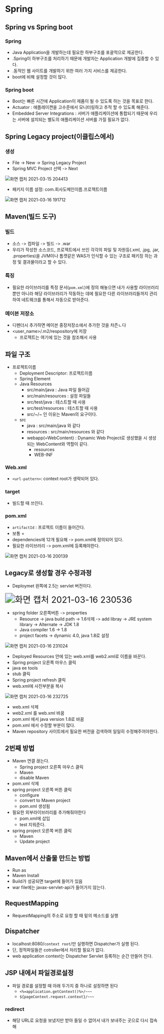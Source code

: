 

# Spring

## Spring vs Spring boot

### Spring

- Java Application을 개발하는데 필요한 하부구조를 포괄적으로 제공한다.
- .Spring이 하부구조를 처리하기 때문에 개발자는 Application 개발에 집중할 수 있다.
- .동적인 웹 사이트를 개발하기 위한 여러 가지 서비스를 제공한다.
- boot에 비해 설정할 것이 많다.



### Spring boot

- Boot는 빠른 시간에 Application이 제품이 될 수 있도록 하는 것을 목표로 한다.
- Actuator : 애플레이켠을 고수준에서 모니터링하고 추적 할 수 있도록 해준다.
- Embedded Server Integrations :  서버가 애플리케이션에 통합되기 때문에 우리는 서버에 설치되는 별도의 애플리케이션 서버를 가질 필요가 없다.



## Spring Legacy project(이클립스에서)

### 생성

- File -> New -> Spring Legacy Project
- Spring MVC Project 선택 -> Next

![화면 캡처 2021-03-15 204413](https://user-images.githubusercontent.com/60080744/111292909-073e5100-868c-11eb-9e44-1d5229779002.jpg)

- 패키지 이름 설정: com.회사도메인이름.프로젝트이름

![화면 캡처 2021-03-16 191712](https://user-images.githubusercontent.com/60080744/111293085-3bb20d00-868c-11eb-9b82-03696752a069.jpg)



## Maven(빌드 도구)

### 빌드

- 소스 -> 컴파일 -> 빌드 -> .war
- 우리가 작성한 소스코드, 프로젝트에서 쓰인 각각의 파일 및 자원등(.xml, .jpg, .jar, .properties)을 JVM이나 톰캣같은 WAS가 인식할 수 있는 구조로 패키징 하는 과정 및 결과물이라고 할 수 있다.



### 특징

- 필요한 라이브러리를 특정 문서(`pom.xml`)에 정의 해놓으면 내가 사용할 라이브러리 뿐만 아니라 해당 라이브러리가 작동하는 데에 필요한 다른 라이브러리들까지 관리하여 네트웨크를 통해서 자동으로 받아준다.



### 메이븐 저장소

- 디펜더시 추가하면 메이븐 중장저장소에서 추가한 것을 차즌ㄴ다
- <user_name>/.m2/respository에 저장
  - 프로젝트는 여기에 있는 것을 참조해서 사용



## 파일 구조

- 프로젝트이름
  - Deployment Descriptor: 프로젝트이름
  - Spring Element
  - Java Resources
    - src/main/java : Java 파일 들어감
    - src/main/resources : 설정 파일들
    - src/test/java : 테스트할 때 사용
    - src/test/resources : 테스트할 때 사용
    - src/~/~ 인 이유는 Maven의 요구이다.
  - src
    - java : src/main/java 와 같다
    - resources : src/main/resources 와 같다
    - webapp(=WebContent) : Dynamic Web Project로 생성했을 시 생성되는 WebContent와 역할이 같다.
      - resources
      - WEB-INF



### Web.xml

- `<url-pattern>`: context root가 생략되어 있다.



### target

- 빌드할 때 쓰인다.



### pom.xml

- `artifactId` : 프로젝트 이름이 들어간다.
- 보통 <artifactId> = <name>
- dependencies에 12개 필요해 -> pom.xml에 정의되어 있다.
- 필요한 라이브러리 -> pom.xml에 등록해야한다.

![화면 캡처 2021-03-16 200139](https://user-images.githubusercontent.com/60080744/111298731-728b2180-8692-11eb-92e9-3ff11b5dd671.jpg)



## Legacy로 생성할 경우 수정과정

- Deploymet 왼쪽에 2.5는 servlet 버전이다.

<img src="https://user-images.githubusercontent.com/60080744/111322338-2b118f00-86ac-11eb-8817-8ebfd286522d.jpg" alt="화면 캡처 2021-03-16 230536" style="zoom:200%;" />

- spring folder 오른쪽버튼 -> properties 
  - Resource -> java build path -> 1.6삭제 -> add  libray -> JRE system library -> Alternate -> JDK 1.8
  - Java compiler 1.6 -> 1.8
  - project facets -> dynamic 4.0, java 1.8로 설정

![화면 캡처 2021-03-16 231024](https://user-images.githubusercontent.com/60080744/111322974-d1f62b00-86ac-11eb-9bc4-a71d6c69d5df.jpg)



- Deployed Resources 안에 있는 web.xml를 web2.xml로 이름을 바꾼다.
- Spring project  오른쪽 마우스 클릭
- java ee tools
- stub 클릭
- Spring project refresh 클릭
- web.xml에 사진부분을 복사

![화면 캡처 2021-03-16 232725](https://user-images.githubusercontent.com/60080744/111325607-30240d80-86af-11eb-9499-b2eada64f063.jpg)

- web.xml 삭제
- web2.xml 를 web.xml 바꿈
- pom.xml 에서 java version 1.8로 바꿈
- pom.xml 에서 수정할 부분이 많다.
- Maven repository 사이트에서 필요한 버전을 검색하여 일일히 수정해주어야한다.



## 2번째 방법

- Maven 연결 끊는다. 
  - Spring project 오른쪽 마우스 클릭
  - Maven
  - disable Maven
- pom.xml 삭제
- spring project 오른쪽 버튼 클릭
  - configure
  - convert to Maven project
  - pom.xml 생성됨
- 필요한 외부라이브러리를 추가해줘야한다
  - pom.xml에 삽입
  - <scope>test</scope> 지워준다.
- spring project 오른쪽 버튼 클릭
  - Maven
  - Update project



## Maven에서 산출물 만드는 방법

- Run as
- Maven Install
- Build가 성공되면 target에 들어가 있음
- war file에는 javax-servlet-api가 들어가지 않는다.



## RequestMapping

- RequestMapping의 주소로 요청 할 때 밑의 메소드를 실행



## Dispatcher

- localhost:8080/`context root`/만 실행하면 Dispatcher가 실행 된다.
- 단, 정적파일들은 cotroller에서 처리할 필요가 없다.
- web application context는 Dispatcher Servlet 등록하는 순간 만들어 진다.



## JSP 내에서 파일경로설정

- 파일 경로를 설정할 때 아래 두가지 중 하나로 설정하면 된다
  - `<%=application.getContext()%>/~~~`
  - `${pageContext.request.context}/~~~`

### redirect

- 해당 URL로 요청을 보냈지만 받아 들일 수 없어서 내가 보내주는 곳으로 다시 접속해